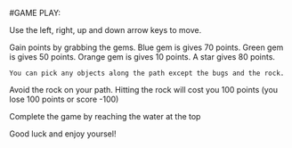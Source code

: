 #GAME PLAY:

Use the left, right, up and down arrow keys to move.

Gain points by grabbing the gems. 
    Blue gem is gives 70 points. 
    Green gem is gives 50 points. 
    Orange gem is gives 10 points.
    A star gives 80 points.

    You can pick any objects along the path except the bugs and the rock.
 
 Avoid the rock on your path. Hitting the rock will cost you 100 points (you lose 100 points or score -100)

Complete the game by reaching the water at the top

Good luck and enjoy yoursel!